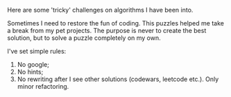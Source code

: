 Here are some 'tricky' challenges on algorithms I have been into. 

Sometimes I need to restore the fun of coding. This puzzles helped me take a break from my pet projects.
The purpose is never to create the best solution, but to solve a puzzle completely on my own.

I've set simple rules:
1. No google;
2. No hints;
3. No rewriting after I see other solutions (codewars, leetcode etc.). Only minor refactoring. 
